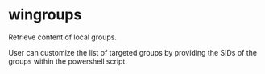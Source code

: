 # wingroups
Retrieve content of local groups.

User can customize the list of targeted groups by providing the SIDs of the groups within the powershell script.